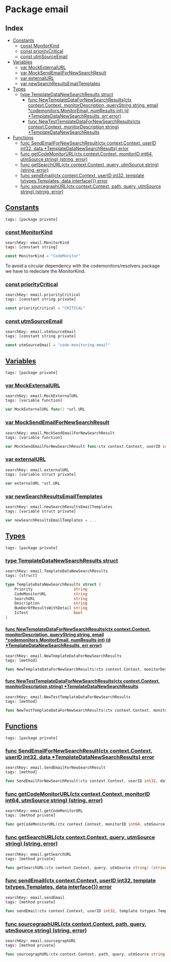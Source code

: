 # Package email

## Index

* [Constants](#const)
    * [const MonitorKind](#MonitorKind)
    * [const priorityCritical](#priorityCritical)
    * [const utmSourceEmail](#utmSourceEmail)
* [Variables](#var)
    * [var MockExternalURL](#MockExternalURL)
    * [var MockSendEmailForNewSearchResult](#MockSendEmailForNewSearchResult)
    * [var externalURL](#externalURL)
    * [var newSearchResultsEmailTemplates](#newSearchResultsEmailTemplates)
* [Types](#type)
    * [type TemplateDataNewSearchResults struct](#TemplateDataNewSearchResults)
        * [func NewTemplateDataForNewSearchResults(ctx context.Context, monitorDescription, queryString string, email *codemonitors.MonitorEmail, numResults int) (d *TemplateDataNewSearchResults, err error)](#NewTemplateDataForNewSearchResults)
        * [func NewTestTemplateDataForNewSearchResults(ctx context.Context, monitorDescription string) *TemplateDataNewSearchResults](#NewTestTemplateDataForNewSearchResults)
* [Functions](#func)
    * [func SendEmailForNewSearchResult(ctx context.Context, userID int32, data *TemplateDataNewSearchResults) error](#SendEmailForNewSearchResult)
    * [func getCodeMonitorURL(ctx context.Context, monitorID int64, utmSource string) (string, error)](#getCodeMonitorURL)
    * [func getSearchURL(ctx context.Context, query, utmSource string) (string, error)](#getSearchURL)
    * [func sendEmail(ctx context.Context, userID int32, template txtypes.Templates, data interface{}) error](#sendEmail)
    * [func sourcegraphURL(ctx context.Context, path, query, utmSource string) (string, error)](#sourcegraphURL)


## <a id="const" href="#const">Constants</a>

```
tags: [package private]
```

### <a id="MonitorKind" href="#MonitorKind">const MonitorKind</a>

```
searchKey: email.MonitorKind
tags: [constant string]
```

```Go
const MonitorKind = "CodeMonitor"
```

To avoid a circular dependency with the codemonitors/resolvers package we have to redeclare the MonitorKind. 

### <a id="priorityCritical" href="#priorityCritical">const priorityCritical</a>

```
searchKey: email.priorityCritical
tags: [constant string private]
```

```Go
const priorityCritical = "CRITICAL"
```

### <a id="utmSourceEmail" href="#utmSourceEmail">const utmSourceEmail</a>

```
searchKey: email.utmSourceEmail
tags: [constant string private]
```

```Go
const utmSourceEmail = "code-monitoring-email"
```

## <a id="var" href="#var">Variables</a>

```
tags: [package private]
```

### <a id="MockExternalURL" href="#MockExternalURL">var MockExternalURL</a>

```
searchKey: email.MockExternalURL
tags: [variable function]
```

```Go
var MockExternalURL func() *url.URL
```

### <a id="MockSendEmailForNewSearchResult" href="#MockSendEmailForNewSearchResult">var MockSendEmailForNewSearchResult</a>

```
searchKey: email.MockSendEmailForNewSearchResult
tags: [variable function]
```

```Go
var MockSendEmailForNewSearchResult func(ctx context.Context, userID int32, data *TemplateDataNewSearchResults) error = ...
```

### <a id="externalURL" href="#externalURL">var externalURL</a>

```
searchKey: email.externalURL
tags: [variable struct private]
```

```Go
var externalURL *url.URL
```

### <a id="newSearchResultsEmailTemplates" href="#newSearchResultsEmailTemplates">var newSearchResultsEmailTemplates</a>

```
searchKey: email.newSearchResultsEmailTemplates
tags: [variable struct private]
```

```Go
var newSearchResultsEmailTemplates = ...
```

## <a id="type" href="#type">Types</a>

```
tags: [package private]
```

### <a id="TemplateDataNewSearchResults" href="#TemplateDataNewSearchResults">type TemplateDataNewSearchResults struct</a>

```
searchKey: email.TemplateDataNewSearchResults
tags: [struct]
```

```Go
type TemplateDataNewSearchResults struct {
	Priority                  string
	CodeMonitorURL            string
	SearchURL                 string
	Description               string
	NumberOfResultsWithDetail string
	IsTest                    bool
}
```

#### <a id="NewTemplateDataForNewSearchResults" href="#NewTemplateDataForNewSearchResults">func NewTemplateDataForNewSearchResults(ctx context.Context, monitorDescription, queryString string, email *codemonitors.MonitorEmail, numResults int) (d *TemplateDataNewSearchResults, err error)</a>

```
searchKey: email.NewTemplateDataForNewSearchResults
tags: [method]
```

```Go
func NewTemplateDataForNewSearchResults(ctx context.Context, monitorDescription, queryString string, email *codemonitors.MonitorEmail, numResults int) (d *TemplateDataNewSearchResults, err error)
```

#### <a id="NewTestTemplateDataForNewSearchResults" href="#NewTestTemplateDataForNewSearchResults">func NewTestTemplateDataForNewSearchResults(ctx context.Context, monitorDescription string) *TemplateDataNewSearchResults</a>

```
searchKey: email.NewTestTemplateDataForNewSearchResults
tags: [method]
```

```Go
func NewTestTemplateDataForNewSearchResults(ctx context.Context, monitorDescription string) *TemplateDataNewSearchResults
```

## <a id="func" href="#func">Functions</a>

```
tags: [package private]
```

### <a id="SendEmailForNewSearchResult" href="#SendEmailForNewSearchResult">func SendEmailForNewSearchResult(ctx context.Context, userID int32, data *TemplateDataNewSearchResults) error</a>

```
searchKey: email.SendEmailForNewSearchResult
tags: [method]
```

```Go
func SendEmailForNewSearchResult(ctx context.Context, userID int32, data *TemplateDataNewSearchResults) error
```

### <a id="getCodeMonitorURL" href="#getCodeMonitorURL">func getCodeMonitorURL(ctx context.Context, monitorID int64, utmSource string) (string, error)</a>

```
searchKey: email.getCodeMonitorURL
tags: [method private]
```

```Go
func getCodeMonitorURL(ctx context.Context, monitorID int64, utmSource string) (string, error)
```

### <a id="getSearchURL" href="#getSearchURL">func getSearchURL(ctx context.Context, query, utmSource string) (string, error)</a>

```
searchKey: email.getSearchURL
tags: [method private]
```

```Go
func getSearchURL(ctx context.Context, query, utmSource string) (string, error)
```

### <a id="sendEmail" href="#sendEmail">func sendEmail(ctx context.Context, userID int32, template txtypes.Templates, data interface{}) error</a>

```
searchKey: email.sendEmail
tags: [method private]
```

```Go
func sendEmail(ctx context.Context, userID int32, template txtypes.Templates, data interface{}) error
```

### <a id="sourcegraphURL" href="#sourcegraphURL">func sourcegraphURL(ctx context.Context, path, query, utmSource string) (string, error)</a>

```
searchKey: email.sourcegraphURL
tags: [method private]
```

```Go
func sourcegraphURL(ctx context.Context, path, query, utmSource string) (string, error)
```

